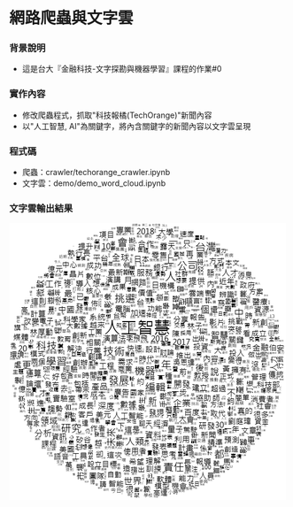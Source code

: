 # 網路爬蟲與文字雲

### 背景說明
- 這是台大『金融科技-文字探勘與機器學習』課程的作業#0

### 實作內容
- 修改爬蟲程式，抓取"科技報橘(TechOrange)"新聞內容
- 以"人工智慧, AI"為關鍵字，將內含關鍵字的新聞內容以文字雲呈現

### 程式碼
- 爬蟲：crawler/techorange_crawler.ipynb
- 文字雲：demo/demo_word_cloud.ipynb

### 文字雲輸出結果
![文字雲輸出](./output/cloud.png)

